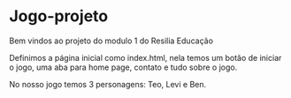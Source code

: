 # Jogo-projeto

Bem vindos ao projeto do modulo 1 do Resilia Educação

Definimos a página inicial como index.html, nela temos um botão de iniciar o jogo, uma aba para home page, contato e tudo sobre o jogo. 

No nosso jogo temos 3 personagens: Teo, Levi e Ben. 


